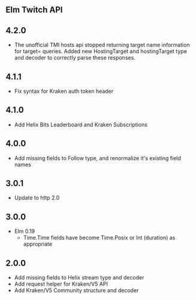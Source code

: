 ## Elm Twitch API

## 4.2.0

- The unofficial TMI hosts api stopped returning target name information for target= queries. Added new HostingTarget and hostingTarget type and decoder to correctly parse these responses.

## 4.1.1

- Fix syntax for Kraken auth token header

## 4.1.0

- Add Helix Bits Leaderboard and Kraken Subscriptions

## 4.0.0

- Add missing fields to Follow type, and renormalize it's existing field names

## 3.0.1

- Update to http 2.0

## 3.0.0

- Elm 0.19
  - Time.Time fields have become Time.Posix or Int (duration) as appropriate

## 2.0.0

- Add missing fields to Helix stream type and decoder
- Add request helper for Kraken/V5 API
- Add Kraken/V5 Community structure and decoder
